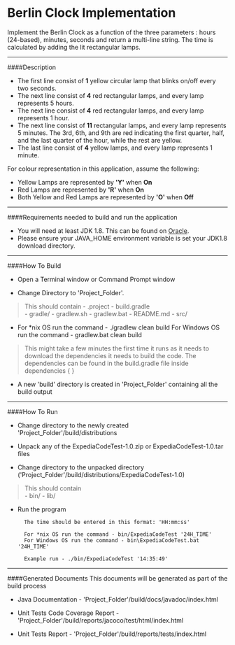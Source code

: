 Berlin Clock Implementation
================================

Implement the Berlin Clock as a function of the three parameters : hours (24-based), minutes, seconds and return a multi-line string. 
The time is calculated by adding the lit rectangular lamps. 

-----------------------------------------------------------------------

####Description

* The first line consist of **1** yellow circular lamp that blinks on/off every two seconds. 
* The next line consist of **4** red rectangular lamps, and every lamp represents 5 hours.
* The next line consist of **4** red rectangular lamps, and every lamp represents 1 hour.
* The next line consist of **11** rectangular lamps, and every lamp represents 5 minutes. The 3rd, 6th, and 9th are red indicating the first quarter, half, and the last quarter of the hour, while the rest are yellow. 
* The last line consist of **4** yellow lamps, and every lamp represents 1 minute.

For colour representation in this application, assume the following:
* Yellow Lamps are represented by **'Y'** when **On** 
* Red Lamps are represented by **'R'** when **On** 
* Both Yellow and Red Lamps are represented by **'O'** when **Off** 

-----------------------------------------------------------------------

####Requirements needed to build and run the application

* You will need at least JDK 1.8. This can be found on [Oracle](http://www.oracle.com/technetwork/java/javase/downloads/jdk8-downloads-2133151.html).
* Please ensure your JAVA_HOME environment variable is set your JDK1.8 download directory.

--------------------------------------------------------------------------------

####How To Build

* Open a Terminal window or Command Prompt window

* Change Directory to 'Project_Folder'.

>	This should contain 
		- .project
	    - build.gradle	
        - gradle/
        - gradlew.sh
        - gradlew.bat
        - README.md
        - src/
        
*  For *nix OS run the command - ./gradlew clean build
   For Windows OS run the command - gradlew.bat clean build
   
> This might take a few minutes the first time it runs as it needs to download the dependencies it needs 		to 	build the code. The dependencies can be found in the build.gradle file inside dependencies { }
		
* A new 'build' directory is created in 'Project_Folder' containing all the build output

--------------------------------------------------------------------------------

####How To Run

* Change directory to the newly created 'Project_Folder'/build/distributions 

* Unpack any of the ExpediaCodeTest-1.0.zip or ExpediaCodeTest-1.0.tar files

* Change directory to the unpacked directory ('Project_Folder'/build/distributions/ExpediaCodeTest-1.0)

> This should contain 	
	- bin/ 
	- lib/
        
* Run the program

		The time should be entered in this format: 'HH:mm:ss'
		
		For *nix OS run the command - bin/ExpediaCodeTest '24H_TIME'
		For Windows OS run the command - bin\ExpediaCodeTest.bat '24H_TIME'
		
		Example run - ./bin/ExpediaCodeTest '14:35:49'

--------------------------------------------------------------------------------

####Generated Documents
This documents will be generated as part of the build process

* Java Documentation - 'Project_Folder'/build/docs/javadoc/index.html

* Unit Tests Code Coverage Report - 'Project_Folder'/build/reports/jacoco/test/html/index.html

* Unit Tests Report - 'Project_Folder'/build/reports/tests/index.html